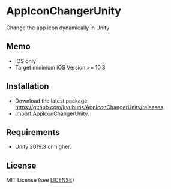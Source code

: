 # AppIconChangerUnity
Change the app icon dynamically in Unity

## Memo

- iOS only
- Target minimum iOS Version >= 10.3

## Installation

- Download the latest package https://github.com/kyubuns/AppIconChangerUnity/releases.
- Import AppIconChangerUnity.

## Requirements

- Unity 2019.3 or higher.

## License

MIT License (see [LICENSE](LICENSE))

